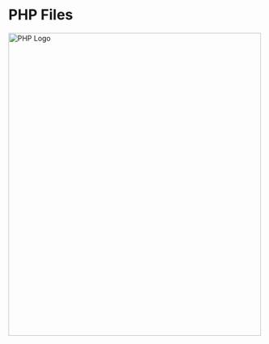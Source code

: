 <h1>PHP Files</h1>
<img src="https://elearning.umu.ac.ug/pluginfile.php/10713/course/overviewfiles/php.jpg" alt="PHP Logo" width="500" height="600">
